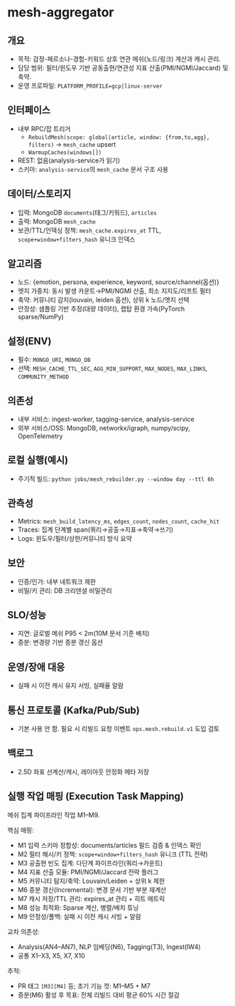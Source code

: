 # mesh-aggregator

## 개요
- 목적: 감정-페르소나-경험-키워드 상호 연관 메쉬(노드/링크) 계산과 캐시 관리.
- 담당 범위: 필터/윈도우 기반 공동출현/연관성 지표 산출(PMI/NGMI/Jaccard) 및 축약.
- 운영 프로파일: `PLATFORM_PROFILE=gcp|linux-server`

## 인터페이스
- 내부 RPC/잡 트리거
  - `RebuildMesh(scope: global|article, window: {from,to,agg}, filters)` → `mesh_cache` upsert
  - `WarmupCaches(windows[])`
- REST: 없음(analysis-service가 읽기)
- 스키마: `analysis-service`의 `mesh_cache` 문서 구조 사용

## 데이터/스토리지
- 입력: MongoDB `documents`(태그/키워드), `articles`
- 출력: MongoDB `mesh_cache`
- 보관/TTL/인덱싱 정책: `mesh_cache.expires_at` TTL, `scope+window+filters_hash` 유니크 인덱스

## 알고리즘
- 노드: {emotion, persona, experience, keyword, source/channel(옵션)}
- 엣지 가중치: 동시 발생 카운트→PMI/NGMI 산출, 최소 지지도/리프트 필터
- 축약: 커뮤니티 감지(louvain, leiden 옵션), 상위 k 노드/엣지 선택
- 안정성: 샘플링 기반 추정(대량 데이터), 랩탑 환경 가속(PyTorch sparse/NumPy)

## 설정(ENV)
- 필수: `MONGO_URI`, `MONGO_DB`
- 선택: `MESH_CACHE_TTL_SEC`, `AGG_MIN_SUPPORT`, `MAX_NODES`, `MAX_LINKS`, `COMMUNITY_METHOD`

## 의존성
- 내부 서비스: ingest-worker, tagging-service, analysis-service
- 외부 서비스/OSS: MongoDB, networkx/igraph, numpy/scipy, OpenTelemetry

## 로컬 실행(예시)
- 주기적 빌드: `python jobs/mesh_rebuilder.py --window day --ttl 6h`

## 관측성
- Metrics: `mesh_build_latency_ms`, `edges_count`, `nodes_count`, `cache_hit`
- Traces: 집계 단계별 span(쿼리→공출→지표→축약→쓰기)
- Logs: 윈도우/필터/상한/커뮤니티 방식 요약

## 보안
- 인증/인가: 내부 네트워크 제한
- 비밀/키 관리: DB 크리덴셜 비밀관리

## SLO/성능
- 지연: 글로벌 메쉬 P95 < 2m(10M 문서 기준 배치)
- 증분: 변경량 기반 증분 갱신 옵션

## 운영/장애 대응
- 실패 시 이전 캐시 유지 서빙, 실패율 알람

## 통신 프로토콜 (Kafka/Pub/Sub)
- 기본 사용 안 함. 필요 시 리빌드 요청 이벤트 `ops.mesh.rebuild.v1` 도입 검토

## 백로그
- 2.5D 좌표 선계산/캐시, 레이아웃 안정화 메타 저장

## 실행 작업 매핑 (Execution Task Mapping)
메쉬 집계 파이프라인 작업 M1–M9.

핵심 매핑:
- M1 입력 스키마 정합성: documents/articles 필드 검증 & 인덱스 확인
- M2 필터 해시/키 정책: `scope+window+filters_hash` 유니크 (TTL 전략)
- M3 공출현 빈도 집계: 다단계 파이프라인(쿼리→카운트)
- M4 지표 산출 모듈: PMI/NGMI/Jaccard 전략 플러그
- M5 커뮤니티 탐지/축약: Louvain/Leiden + 상위 k 제한
- M6 증분 갱신(Incremental): 변경 문서 기반 부분 재계산
- M7 캐시 저장/TTL 관리: expires_at 관리 + 히트 메트릭
- M8 성능 최적화: Sparse 계산, 병렬/배치 튜닝
- M9 안정성/폴백: 실패 시 이전 캐시 서빙 + 알람

교차 의존성:
- Analysis(AN4–AN7), NLP 임베딩(N6), Tagging(T3), Ingest(IW4)
- 공통 X1–X3, X5, X7, X10

추적:
- PR 태그 `[M3][M4]` 등; 초기 기능 컷: M1–M5 + M7
- 증분(M6) 활성 후 목표: 전체 리빌드 대비 평균 60% 시간 절감
